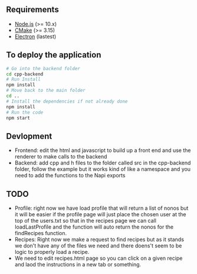 ## Requirements
- [Node.js](https://nodejs.org/en/download/) (>= 10.x)
- [CMake](https://cmake.org/download/) (>= 3.15)
- [Electron](https://www.electronjs.org/docs/latest/tutorial/installation) (lastest)

## To deploy the application
```bash
# Go into the backend folder
cd cpp-backend
# Run Install
npm install
# Move back to the main folder
cd ..
# Install the dependencies if not already done
npm install
# Run the code
npm start
```

## Devlopment

- Frontend: edit the html and javascript to build up a front end and use the renderer to make calls to the backend
- Backend: add cpp and h files to the folder called src in the cpp-backend folder, follow the example but it works kind of like a namespace and you need to add the functions to the Napi exports

## TODO

- Profile: right now we have load profile that will return a list of nonos but it will be easier if the profile page will just place the chosen user at the top of the users.txt so that in the recipes page we can call loadLastProfile and the function will auto return the nonos for the findRecipes function.
- Recipes: Right now we make a request to find recipes but as it stands we don't have any of the files we need and there doens't seem to be logic to properly load a recipe.
- We need to edit recipes.html page so you can click on a given recipe and laod the instructions in a new tab or something.
